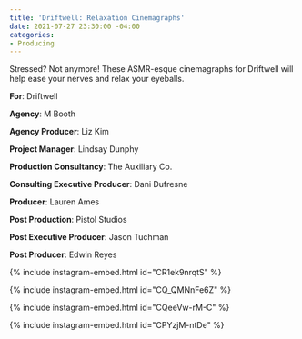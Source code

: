 ```yaml
---
title: 'Driftwell: Relaxation Cinemagraphs'
date: 2021-07-27 23:30:00 -04:00
categories:
- Producing
---
```


Stressed? Not anymore! These ASMR-esque cinemagraphs for Driftwell will help ease your nerves and relax your eyeballs.



**For**: Driftwell

**Agency**: M Booth

**Agency Producer**: Liz Kim

**Project Manager**: Lindsay Dunphy

**Production Consultancy**: The Auxiliary Co.

**Consulting Executive Producer**: Dani Dufresne

**Producer**: Lauren Ames

**Post Production**: Pistol Studios

**Post Executive Producer**: Jason Tuchman

**Post Producer**: Edwin Reyes


{% include instagram-embed.html id="CR1ek9nrqtS" %}

{% include instagram-embed.html id="CQ_QMNnFe6Z" %}

{% include instagram-embed.html id="CQeeVw-rM-C" %}

{% include instagram-embed.html id="CPYzjM-ntDe" %}



